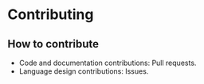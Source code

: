 # Contributing

## How to contribute

- Code and documentation contributions: Pull requests.
- Language design contributions: Issues.
